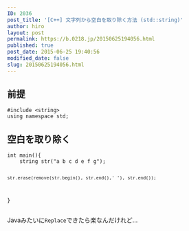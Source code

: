 ```yaml
---
ID: 2036
post_title: '[C++] 文字列から空白を取り除く方法 (std::string)'
author: hiro
layout: post
permalink: https://b.0218.jp/20150625194056.html
published: true
post_date: 2015-06-25 19:40:56
modified_date: false
slug: 20150625194056.html
---
```

<!--more-->
<h2>前提</h2>
<pre class="language-cpp"><code>#include &lt;string&gt;
using namespace std;</code></pre>


<h2>空白を取り除く</h2>
<pre class="language-cpp"><code>int main(){
    string str("a b c d e f g");

    str.erase(remove(str.begin(), str.end(),' '), str.end());
}</code></pre>

Javaみたいに<code>Replace</code>できたら楽なんだけれど…